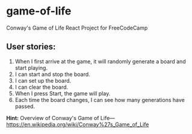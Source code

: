 # game-of-life
Conway's Game of Life React Project for FreeCodeCamp

## User stories:
1. When I first arrive at the game, it will randomly generate a board and start playing.
2. I can start and stop the board.
3. I can set up the board.
4. I can clear the board.
5. When I press Start, the game will play.
6. Each time the board changes, I can see how many generations have passed.


**Hint:** Overview of Conway's Game of Life—https://en.wikipedia.org/wiki/Conway%27s_Game_of_Life
